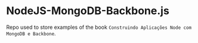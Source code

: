 # NodeJS-MongoDB-Backbone.js

Repo used to store examples of the book `Construindo Aplicações Node com MongoDB e Backbone`.
